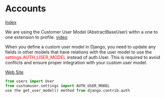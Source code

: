 # Accounts
[Index](Index.md)

We are using the Customer User Model (AbstractBaseUser) withn a one to one 
extension to profile.
[video](https://www.youtube.com/watch?v=Ae7nc1EGv-A)


When you define a custom user model in Django, you need to update any fields 
in other models that have relations with the user model to use the <span style="color: red;">settings.AUTH_USER_MODEL </span> instead of auth.User. This is required to avoid conflicts and ensure proper integration with your custom user model.

[Web Site](https://medium.com/@ksarthak4ever/django-custom-user-model-allauth-for-oauth-20c84888c318)

 ```Python
from users import User
from customuser.settings import AUTH_USER_MODEL
use the get_user_model() method from django.contrib.auth
```